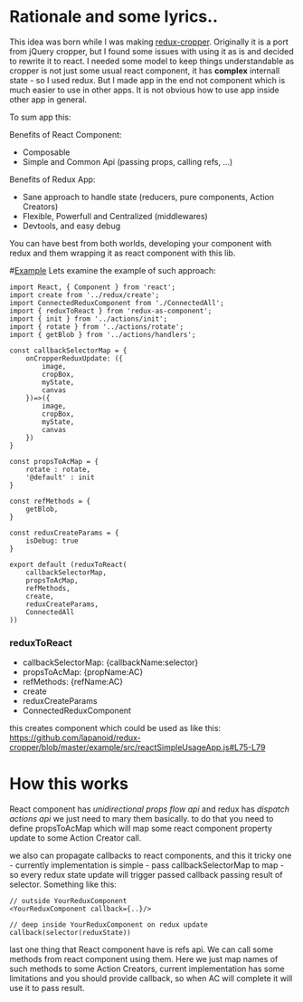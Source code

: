 # Rationale and some lyrics..

This idea was born while I was making [redux-cropper](https://github.com/lapanoid/redux-cropper). Originally it is a port from jQuery cropper, but I found some issues with using it as is and decided to rewrite it to react. I needed some model to keep things understandable as cropper is not just some usual react component, it has **complex** internall state - so I used redux. 
But I made app in the end not component which is much easier to use in other apps. It is not obvious how to use app inside other app in general. 

To sum app this:

Benefits of React Component:
- Composable
- Simple and Common Api (passing props, calling refs, ...)

Benefits of Redux App:
- Sane approach to handle state (reducers, pure components, Action Creators)
- Flexible, Powerfull and Centralized (middlewares)
- Devtools, and easy debug

You can have best from both worlds, developing your component with redux and them wrapping it as react component with this lib.

#[Example](https://github.com/lapanoid/redux-cropper/blob/master/src/containers/reactComponent.js)
Lets examine the example of such approach:

```
import React, { Component } from 'react';
import create from '../redux/create';
import ConnectedReduxComponent from './ConnectedAll';
import { reduxToReact } from 'redux-as-component';
import { init } from '../actions/init';
import { rotate } from '../actions/rotate';
import { getBlob } from '../actions/handlers';

const callbackSelectorMap = {
	onCropperReduxUpdate: ({
		image, 
		cropBox, 
		myState, 
		canvas
	})=>({
		image, 
		cropBox, 
		myState, 
		canvas
	})
}

const propsToAcMap = {
	rotate : rotate,
	'@default' : init
}
	
const refMethods = {
	getBlob,
}

const reduxCreateParams = {
	isDebug: true
}

export default (reduxToReact(
	callbackSelectorMap,
	propsToAcMap,
	refMethods,
	create,
	reduxCreateParams,
	ConnectedAll
))
```


### reduxToReact
- callbackSelectorMap: {callbackName:selector} 
- propsToAcMap: {propName:AC} 
- refMethods: {refName:AC} 
- create
- reduxCreateParams
- ConnectedReduxComponent

this creates component which could be used as like this:
https://github.com/lapanoid/redux-cropper/blob/master/example/src/reactSimpleUsageApp.js#L75-L79

# How this works

React component has *unidirectional props flow api* and redux has *dispatch actions api* we just need to mary them basically.
to do that you need to define propsToAcMap which will map some react component property update to some Action Creator call.

we also can propagate callbacks to react components, and this it tricky one - currently implementation is simple -
pass callbackSelectorMap to map - so every redux state update will trigger passed callback passing result of selector.
Something like this:
```
// outside YourReduxComponent
<YourReduxComponent callback={..}/>

// deep inside YourReduxComponent on redux update
callback(selector(reduxState))
```

last one thing that React component have is refs api. We can call some methods from react component using them.
Here we just map names of such methods to some Action Creators, current implementation has some limitations and you should provide callback, so when AC will complete it will use it to pass result.
